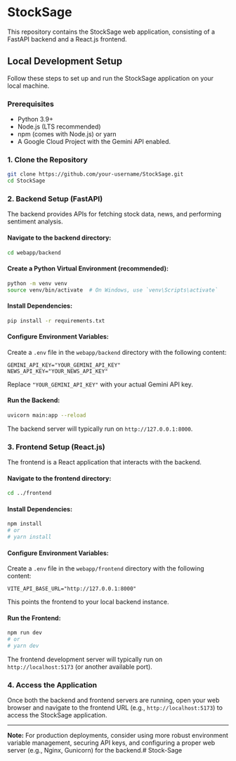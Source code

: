 # StockSage

This repository contains the StockSage web application, consisting of a FastAPI backend and a React.js frontend.

## Local Development Setup

Follow these steps to set up and run the StockSage application on your local machine.

### Prerequisites

*   Python 3.9+
*   Node.js (LTS recommended)
*   npm (comes with Node.js) or yarn
*   A Google Cloud Project with the Gemini API enabled.

### 1. Clone the Repository

```bash
git clone https://github.com/your-username/StockSage.git
cd StockSage
```

### 2. Backend Setup (FastAPI)

The backend provides APIs for fetching stock data, news, and performing sentiment analysis.

#### Navigate to the backend directory:

```bash
cd webapp/backend
```

#### Create a Python Virtual Environment (recommended):

```bash
python -m venv venv
source venv/bin/activate  # On Windows, use `venv\Scripts\activate`
```

#### Install Dependencies:

```bash
pip install -r requirements.txt
```

#### Configure Environment Variables:

Create a `.env` file in the `webapp/backend` directory with the following content:

```
GEMINI_API_KEY="YOUR_GEMINI_API_KEY"
NEWS_API_KEY="YOUR_NEWS_API_KEY"
```

Replace `"YOUR_GEMINI_API_KEY"` with your actual Gemini API key.

#### Run the Backend:

```bash
uvicorn main:app --reload
```

The backend server will typically run on `http://127.0.0.1:8000`.

### 3. Frontend Setup (React.js)

The frontend is a React application that interacts with the backend.

#### Navigate to the frontend directory:

```bash
cd ../frontend
```

#### Install Dependencies:

```bash
npm install
# or
# yarn install
```

#### Configure Environment Variables:

Create a `.env` file in the `webapp/frontend` directory with the following content:

```
VITE_API_BASE_URL="http://127.0.0.1:8000"
```

This points the frontend to your local backend instance.

#### Run the Frontend:

```bash
npm run dev
# or
# yarn dev
```

The frontend development server will typically run on `http://localhost:5173` (or another available port).

### 4. Access the Application

Once both the backend and frontend servers are running, open your web browser and navigate to the frontend URL (e.g., `http://localhost:5173`) to access the StockSage application.

---

**Note:** For production deployments, consider using more robust environment variable management, securing API keys, and configuring a proper web server (e.g., Nginx, Gunicorn) for the backend.# Stock-Sage
